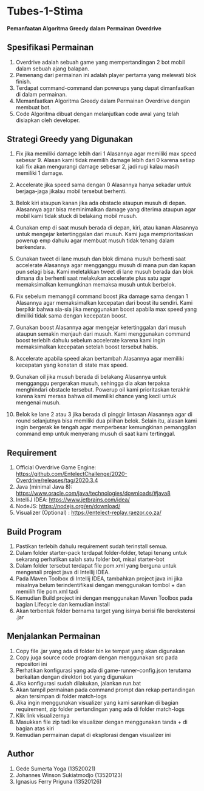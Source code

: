 # Tubes-1-Stima

#### Pemanfaatan Algoritma Greedy dalam Permainan Overdrive

## Spesifikasi Permainan

1. Overdrive adalah sebuah game yang mempertandingan 2 bot mobil dalam sebuah ajang balapan.
2. Pemenang dari permainan ini adalah player pertama yang melewati blok finish.
3. Terdapat command-command dan powerups yang dapat dimanfaatkan di dalam permainan.
4. Memanfaatkan Algoritma Greedy dalam Permainan Overdrive dengan membuat bot.
5. Code Algoritma dibuat dengan melanjutkan code awal yang telah disiapkan oleh developer.

## Strategi Greedy yang Digunakan

1.  Fix jika memiliki damage lebih dari 1
    Alasannya agar memiliki max speed sebesar 9. Alasan kami tidak memilih damage lebih dari 0 karena setiap kali fix akan mengurangi damage sebesar 2, jadi rugi kalau masih memiliki 1 damage.

2.  Accelerate jika speed sama dengan 0
    Alasannya hanya sekadar untuk berjaga-jaga jikalau mobil tersebut berhenti.

3.  Belok kiri ataupun kanan jika ada obstacle ataupun musuh di depan. Alasannya agar bisa meminimalkan damage yang diterima ataupun agar mobil kami tidak stuck di belakang mobil musuh.

4.  Gunakan emp di saat musuh berada di depan, kiri, atau kanan
    Alasannya untuk mengejar ketertinggalan dari musuh. Kami juga memprioritaskan powerup emp dahulu agar membuat musuh tidak tenang dalam berkendara.

5.  Gunakan tweet di lane musuh dan blok dimana musuh berhenti saat accelerate
    Alasannya agar mengganggu musuh di mana pun dan kapan pun selagi bisa. Kami meletakkan tweet di lane musuh berada dan blok dimana dia berhenti saat melakukan accelerate plus satu agar memaksimalkan kemungkinan memaksa musuh untuk berbelok.

6.  Fix sebelum memanggil command boost jika damage sama dengan 1
    Alasannya agar memaksimalkan kecepatan dari boost itu sendiri. Kami berpikir bahwa sia-sia jika menggunakan boost apabila max speed yang dimiliki tidak sama dengan kecepatan boost.

7.  Gunakan boost
    Alasannya agar mengejar ketertinggalan dari musuh ataupun semakin menjauh dari musuh. Kami menggunakan command boost terlebih dahulu sebelum accelerate karena kami ingin memaksimalkan kecepatan setelah boost tersebut habis.

8.  Accelerate apabila speed akan bertambah
    Alasannya agar memiliki kecepatan yang konstan di state max speed.

9.  Gunakan oil jika musuh berada di belakang
    Alasannya untuk mengganggu pergerakan musuh, sehingga dia akan terpaksa menghindari obstacle tersebut. Powerup oil kami prioritaskan terakhir karena kami merasa bahwa oil memiliki chance yang kecil untuk mengenai musuh.

10. Belok ke lane 2 atau 3 jika berada di pinggir lintasan
    Alasannya agar di round selanjutnya bisa memiliki dua pilihan belok. Selain itu, alasan kami ingin bergerak ke tengah agar memperbesar kemungkinan pemanggilan command emp untuk menyerang musuh di saat kami tertinggal.

## Requirement

1. Official Overdrive Game Engine: https://github.com/EntelectChallenge/2020-Overdrive/releases/tag/2020.3.4
2. Java (minimal Java 8): https://www.oracle.com/java/technologies/downloads/#java8
3. IntelIiJ IDEA: https://www.jetbrains.com/idea/
4. NodeJS: https://nodejs.org/en/download/
5. Visualizer (Optional) : https://entelect-replay.raezor.co.za/

## Build Program

1. Pastikan terlebih dahulu requirement sudah terinstall semua.
2. Dalam folder starter-pack terdapat folder-folder, tetapi tenang untuk sekarang perhatikan salah satu folder bot, misal starter-bot
3. Dalam folder tersebut terdapat file pom.xml yang berguna untuk mengenali project java di Intellij IDEA.
4. Pada Maven Toolbox di Intellij IDEA, tambahkan project java ini jika misalnya belum terindentifikasi dengan menggunakan tombol + dan memilih file pom.xml tadi
5. Kemudian Build project ini dengan menggunakan Maven Toolbox pada bagian Lifecycle dan kemudian install
6. Akan terbentuk folder bernama target yang isinya berisi file berekstensi .jar

## Menjalankan Permainan

1. Copy file .jar yang ada di folder bin ke tempat yang akan digunakan
2. Copy juga source code program dengan menggunakan src pada repositori ini
3. Perhatikan konfigurasi yang ada di game-runner-config.json terutama berkaitan dengan direktori bot yang digunakan
4. Jika konfigurasi sudah dilakukan, jalankan run.bat
5. Akan tampil permainan pada command prompt dan rekap pertandingan akan tersimpan di folder match-logs
6. Jika ingin menggunakan visualizer yang kami sarankan di bagian requirement, zip folder pertandingan yang ada di folder match-logs
7. Klik link visualizernya
8. Masukkan file zip tadi ke visualizer dengan menggunakan tanda + di bagian atas kiri
9. Kemudian permainan dapat di eksplorasi dengan visualizer ini

## Author

1. Gede Sumerta Yoga (13520021)
2. Johannes Winson Sukiatmodjo (13520123)
3. Ignasius Ferry Priguna (13520126)
